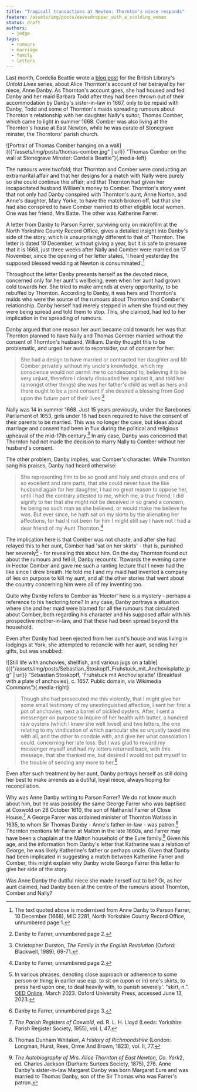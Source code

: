 ```yaml
---
title: "Tragicall transactions at Newton: Thornton's niece responds"
feature: /assets/img/posts/eavesdropper_with_a_scolding_woman
status: draft
authors:
  - jedge
tags:
  - rumours
  - marriage
  - family
  - letters
---
```


Last month, Cordelia Beattie wrote a [blog post](https://blogs.bl.uk/untoldlives/2023/05/bringing-up-a-chicken-to-peck-out-their-eye-a-nieces-betrayal.html) for the British Library's *Untold Lives* series, about Alice Thornton's account of her betrayal by her niece, Anne Danby. As Thornton's account goes, she had housed and fed Danby and her maid Barbara Todd after they had been thrown out of their accommodation by Danby's sister-in-law in 1667, only to be repaid with Danby, Todd and some of Thornton's maids spreading rumours about Thornton's relationship with her daughter Nally's suitor, Thomas Comber, which came to light in summer 1668. Comber was also living at the Thornton's house at East Newton, while he was curate of Stonegrave minster, the Thorntons' parish church. 

![Portrait of Thomas Comber hanging on a wall]({{"/assets/img/posts/thomas-comber.jpg" | url}} "Thomas Comber on the wall at Stonegrave Minster: Cordelia Beattie"){.media-left}

The rumours were twofold; that Thornton and Comber were conducting an extramarital affair and that her designs for a match with Nally were purely so she could continue this affair; and that Thornton had given her incapacitated husband William's money to Comber. Thornton's story went that not only had Danby conspired with Thornton's aunt, Anne Norton, and Anne's daughter, Mary Yorke, to have the match broken off, but that she had also conspired to have Comber married to other eligible local women. One was her friend, Mrs Batte. The other was Katherine Farrer.

A letter from Danby to Parson Farrer, surviving only on microfilm at the North Yorkshire County Record Office, gives a detailed insight into Danby's side of the story, which is unsurprisingly different to that of Thornton. The letter is dated 10 December, without giving a year, but it is safe to presume that it is 1668, just three weeks after Nally and Comber were married on 17 November, since the opening of her letter states, 'I heard yesterday the supposed blessed wedding at Newton is consummated'.[^1]  

Throughout the letter Danby presents herself as the devoted niece, concerned only for her aunt's wellbeing, even when her aunt had grown cold towards her. She tried to make amends at every opportunity, to be rebuffed by Thornton. According to Danby, it was hers and Thornton's maids who were the source of the rumours about Thornton and Comber's relationship. Danby herself had merely stepped in when she found out they were being spread and told them to stop. This, she claimed, had led to her implication in the spreading of rumours.

Danby argued that one reason her aunt became cold towards her was that Thornton planned to have Nally and Thomas Comber married without the consent of Thornton's husband, William. Danby thought this to be problematic, and urged her aunt to reconsider, out of concern for her:

> She had a design to have married or contracted her daughter and Mr Comber privately without my uncle's knowledge, which my conscience would not permit me to condescend to, believing it to be very unjust, therefore I clearly dissuaded her against it, and told her (amongst other things) she was her father's child as well as hers and there ought to be a joint consent if she desired a blessing from God upon the future part of their lives.[^2]

Nally was 14 in summer 1668. Just 15 years previously, under the Barebones Parliament of 1653, girls under 16 had been required to have the consent of their parents to be married. This was no longer the case, but ideas about marriage and consent had been in flux during the political and religious upheaval of the mid-17th century.[^3] In any case, Danby was concerned that Thornton had not made the decision to marry Nally to Comber without her husband's consent. 

The other problem, Danby implies, was Comber's character. While Thornton sang his praises, Danby had heard otherwise:

> She representing him to be so good and holy and chaste and one of so excellent and rare parts, that she could never have the like husband again for her daughter, I had no great reason to oppose her, until I had the contrary attested to me, which me, a true friend, I did signify to her that she might not be deceived in so grand a concern, he being no such man as she believed, or would make me believe he was. But ever since, he hath sat on my skirts by the alienating her affections, for had it not been for him I might still say I have not I had a dear friend of my Aunt Thornton.[^4]

The implication here is that Comber was not chaste, and after she had relayed this to her aunt, Comber had 'sat on her skirts' -  that is, punished her severely[^5] - for revealing this about him. On the day Thornton found out about the rumours and fell ill, Danby recounts:
Ttowards the evening came in Hector Comber and gave me such a ranting lecture that I never had the like since I drew breath. He told me I and my maid had invented a company of lies on purpose to kill my aunt, and all the other stories that went about the country concerning him were all of my inventing too. 

Quite why Danby refers to Comber as 'Hector' here is a mystery - perhaps a reference to his hectoring tone? In any case, Danby portrays a situation where she and her maid were blamed for all the rumours that circulated about Comber, both regarding his character and his supposed affair with his prospective mother-in-law, and that these had been spread beyond the household.

Even after Danby had been ejected from her aunt's house and was living in lodgings at York, she attempted to reconcile with her aunt, sending her gifts, but was snubbed:

![Still life with anchovies, shellfish, and various jugs on a table]({{"/assets/img/posts/Sebastian_Stoskopff_Fruhstuck_mit_Anchovisplatte.jpg" | url}} "Sebastian Stoskopff, 'Fruhstuck mit Anchovisplatte' (Breakfast with a plate of anchovies), c. 1657. Public domain, via Wikimedia Commons"){.media-right}

> Though she had prosecuted me this violently, that I might give her some small testimony of my unextinguished affection, I sent her first a pot of anchovies, next a barrel of pickled oysters. After, I sent a messenger on purpose to inquire of her health with butter, a hundred raw oysters (which I knew she well loved) and two letters, the one relating to my vindication of which particular she so unjustly taxed me with all, and the other to condole with, and give her what consolation I could, concerning her late loss. But I was glad to reward my messenger myself and had my letters returned back, with this message, that she thanked me, but desired I would not put myself to the trouble of sending any more to her.[^6] 

Even after such treatment by her aunt, Danby portrays herself as still doing her best to make amends as a dutiful, loyal niece, always hoping for reconciliation.

Why was Anne Danby writing to Parson Farrer? We do not know much about him, but he was possibly the same George Farrer who was baptised at Coxwold on 28 October 1610, the son of Nathaniel Farrer of Close House.[^7] A George Farrer was ordained minister of Thornton Watlass in 1635, to whom Sir Thomas Danby - Anne's father-in-law - was patron.[^8] Thornton mentions Mr Farrer at Malton in the late 1660s, and Farrer may have been a chaplain at the Malton household of the Eure family.[^9] Given his age, and the information from Danby's letter that Katherine was a relation of George, he was likely Katherine's father or perhaps uncle. Given that Danby had been implicated in suggesting a match between Katherine Farrer and Comber, this might explain why Danby wrote George Farrer this letter to give her side of the story.

Was Anne Danby the dutiful niece she made herself out to be? Or, as her aunt claimed, had Danby been at the centre of the rumours about Thornton, Comber and Nally? 


[^1]: The text quoted above is modernised from Anne Danby to Parson Farrer, 10 December (1668), MIC 2281, North Yorkshire County Record Office, unnumbered page 1.

[^2]: Danby to Farrer, unnumbered page 2.

[^3]: Christopher Durston, *The Family in the English Revolution* (Oxford: Blackwell, 1989), 69-71.

[^4]: Danby to Farrer, unnumbered page 2.

[^5]: In various phrases, denoting close approach or adherence to some person or thing; in earlier use esp. to sit on (upon or in) one's skirts, to press hard upon one, to deal heavily with, to punish severely'. "skirt, n.". [OED Online](https://www.oed.com/view/Entry/181021?rskey=6DA9uF&result=1). March 2023. Oxford University Press, accessed June 13, 2023.

[^6]: Danby to Farrer, unnumbered page 3.

[^7]: *The Parish Registers of Coxwold*, ed. R. L. H. Lloyd (Leeds: Yorkshire Parish Register Society, 1955), vol. I, 47.

[^8]: Thomas Dunham Whitaker, *A History of Richmondshire* (London: Longman, Hurst, Rees, Orme And Brown, 1823), vol. II, 77.

[^9]: *The Autobiography of Mrs. Alice Thornton of East Newton, Co. York*2, ed. Charles Jackson (Durham: Surtees Society, 1875), 276. Anne Danby's sister-in-law Margaret Danby was born Margaret Eure and was married to Thomas Danby, son of the Sir Thomas who was Farrer's patron.


